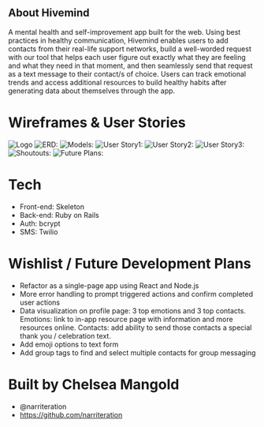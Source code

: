 ## About Hivemind

A mental health and self-improvement app built for the web. Using best practices in healthy communication, Hivemind enables users to add contacts from their real-life support networks, build a well-worded request with our tool that helps each user figure out exactly what they are feeling and what they need in that moment, and then seamlessly send that request as a text message to their contact/s of choice. Users can track emotional trends and access additional resources to build healthy habits after generating data about themselves through the app.

# Wireframes & User Stories

![Logo](https://github.com/narriteration/hivemind/tree/master/app/assets/images/logo.png)
![ERD:](https://github.com/narriteration/hivemind/tree/master/app/assets/images/final_erd.jpg)
![Models:](https://github.com/narriteration/hivemind/tree/master/app/assets/images/models.jpg)
![User Story1:]()
![User Story2:]()
![User Story3:]()
![Shoutouts:](https://github.com/narriteration/hivemind/tree/master/app/assets/images/shoutouts.jpg)
![Future Plans:](https://github.com/narriteration/hivemind/tree/master/app/assets/images/future_plans.jpg)


# Tech
- Front-end: Skeleton
- Back-end: Ruby on Rails
- Auth: bcrypt
- SMS: Twilio

# Wishlist / Future Development Plans

- Refactor as a single-page app using React and Node.js
- More error handling to prompt triggered actions and confirm completed user actions
- Data visualization on profile page: 3 top emotions and 3 top contacts. Emotions: link to in-app resource page with information and more resources online. Contacts: add ability to send those contacts a special thank you / celebration text.
- Add emoji options to text form
- Add group tags to find and select multiple contacts for group messaging

# Built by Chelsea Mangold
- @narriteration
- https://github.com/narriteration
